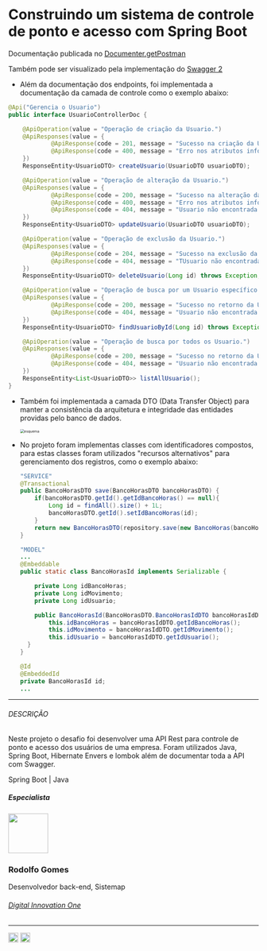 # Construindo um sistema de controle de ponto e acesso com Spring Boot

Documentação publicada no [Documenter.getPostman]( https://documenter.getpostman.com/view/4791077/TzkyLesL)

Também pode ser visualizado pela implementação do [Swagger 2](http://localhost:8081/swagger-ui.html)

- Além da documentação dos endpoints, foi implementada a documentação da camada de controle como o exemplo abaixo:

```java
@Api("Gerencia o Usuario")
public interface UsuarioControllerDoc {

    @ApiOperation(value = "Operação de criação da Usuario.")
    @ApiResponses(value = {
            @ApiResponse(code = 201, message = "Sucesso na criação da Usuario."),
            @ApiResponse(code = 400, message = "Erro nos atributos informados ou atributos faltantes.")
    })
    ResponseEntity<UsuarioDTO> createUsuario(UsuarioDTO usuarioDTO);

    @ApiOperation(value = "Operação de alteração da Usuario.")
    @ApiResponses(value = {
            @ApiResponse(code = 200, message = "Sucesso na alteração da Usuario."),
            @ApiResponse(code = 400, message = "Erro nos atributos informados ou atributos faltantes."),
            @ApiResponse(code = 404, message = "Usuario não encontrada.")
    })
    ResponseEntity<UsuarioDTO> updateUsuario(UsuarioDTO usuarioDTO);

    @ApiOperation(value = "Operação de exclusão da Usuario.")
    @ApiResponses(value = {
            @ApiResponse(code = 204, message = "Sucesso na exclusão da Usuario."),
            @ApiResponse(code = 404, message = "TUsuario não encontrada.")
    })
    ResponseEntity<UsuarioDTO> deleteUsuario(Long id) throws Exception;

    @ApiOperation(value = "Operação de busca por um Usuario específico.")
    @ApiResponses(value = {
            @ApiResponse(code = 200, message = "Sucesso no retorno da Usuario."),
            @ApiResponse(code = 404, message = "Usuario não encontrada.")
    })
    ResponseEntity<UsuarioDTO> findUsuarioById(Long id) throws Exception;

    @ApiOperation(value = "Operação de busca por todos os Usuario.")
    @ApiResponses(value = {
            @ApiResponse(code = 200, message = "Sucesso no retorno da Usuario."),
            @ApiResponse(code = 404, message = "Usuario não encontrada.")
    })
    ResponseEntity<List<UsuarioDTO>> listAllUsuario();
}
```

- Também foi implementada a camada DTO (Data Transfer Object) para manter a consistência da arquitetura e integridade das entidades providas pelo banco de dados.

  <img src="D:\controle-ponto\img\esquema.jpg" alt="esquema" style="zoom:50%;" />

  

- No projeto foram implementas classes com identificadores compostos, para estas classes foram utilizados "recursos alternativos" para gerenciamento dos registros, como o exemplo abaixo:

  ```java
  "SERVICE"
  @Transactional
  public BancoHorasDTO save(BancoHorasDTO bancoHorasDTO) {
      if(bancoHorasDTO.getId().getIdBancoHoras() == null){
          Long id = findAll().size() + 1L;
          bancoHorasDTO.getId().setIdBancoHoras(id);
      }
      return new BancoHorasDTO(repository.save(new BancoHoras(bancoHorasDTO)));
  }
  
  "MODEL"
  ...
  @Embeddable
  public static class BancoHorasId implements Serializable {
  
      private Long idBancoHoras;
      private Long idMovimento;
      private Long idUsuario;
  
      public BancoHorasId(BancoHorasDTO.BancoHorasIdDTO bancoHorasIdDTO) {
          this.idBancoHoras = bancoHorasIdDTO.getIdBancoHoras();
          this.idMovimento = bancoHorasIdDTO.getIdMovimento();
          this.idUsuario = bancoHorasIdDTO.getIdUsuario();
  	}
  }
  
  @Id
  @EmbeddedId
  private BancoHorasId id;
  ...
  ```

  

---

###### DESCRIÇÃO

Neste projeto o desafio foi desenvolver uma API Rest para controle de ponto e acesso dos usuários de uma empresa. Foram utilizados Java, Spring Boot, Hibernate Envers e lombok além de documentar toda a API com Swagger.

<span>Spring Boot | Java </span>

##### Especialista

<img  width="80px" src="https://avatars.githubusercontent.com/u/6122791?v=4" />

### Rodolfo Gomes

Desenvolvedor back-end, Sistemap

###### [Digital Innovation One](https://digitalinnovation.one/sign-up?ref=NL9EADWVZW)

---

<a href="https://www.linkedin.com/in/rodolfo-gomes%F0%9F%91%A8%F0%9F%8F%BC%E2%80%8D%F0%9F%92%BB-90497b75/" target="_blank">
<img width="20px" src="https://image.flaticon.com/icons/png/512/174/174857.png"></a>
<span><a href="https://github.com/rodolfogomes" target="_blank">
<img width="20px" src="https://image.flaticon.com/icons/png/512/25/25657.png"></a></span>

